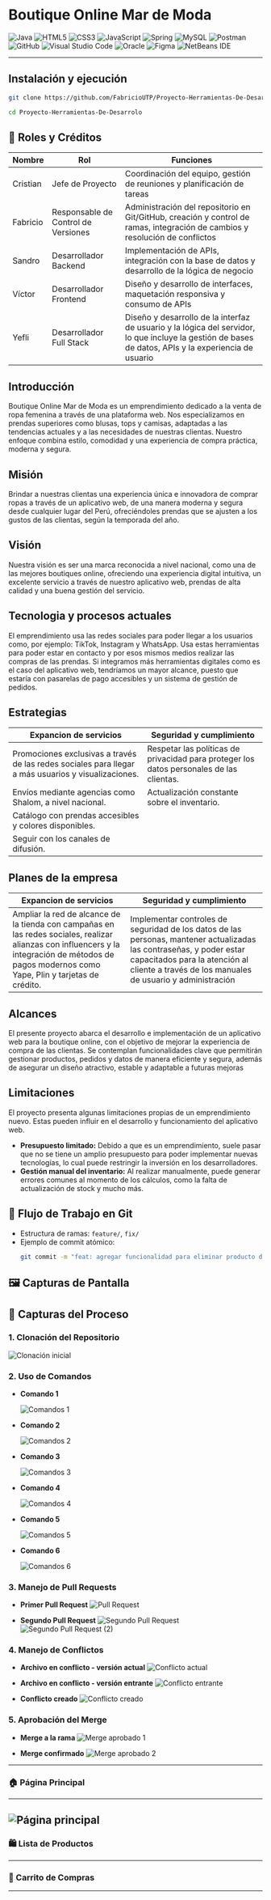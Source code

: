 # Boutique Online Mar de Moda

![Java](https://img.shields.io/badge/java-%23ED8B00.svg?style=for-the-badge&logo=openjdk&logoColor=white)
![HTML5](https://img.shields.io/badge/html5-%23E34F26.svg?style=for-the-badge&logo=html5&logoColor=white)
![CSS3](https://img.shields.io/badge/css3-%231572B6.svg?style=for-the-badge&logo=css3&logoColor=white)
![JavaScript](https://img.shields.io/badge/javascript-%23323330.svg?style=for-the-badge&logo=javascript&logoColor=%23F7DF1E)
![Spring](https://img.shields.io/badge/spring-%236DB33F.svg?style=for-the-badge&logo=spring&logoColor=white)
![MySQL](https://img.shields.io/badge/mysql-4479A1.svg?style=for-the-badge&logo=mysql&logoColor=white)
![Postman](https://img.shields.io/badge/Postman-FF6C37?style=for-the-badge&logo=postman&logoColor=white)
![GitHub](https://img.shields.io/badge/github-%23121011.svg?style=for-the-badge&logo=github&logoColor=white)
![Visual Studio Code](https://img.shields.io/badge/Visual%20Studio%20Code-0078d7.svg?style=for-the-badge&logo=visual-studio-code&logoColor=white)
![Oracle](https://img.shields.io/badge/Oracle-F80000?style=for-the-badge&logo=oracle&logoColor=white)
![Figma](https://img.shields.io/badge/figma-%23F24E1E.svg?style=for-the-badge&logo=figma&logoColor=white)
![NetBeans IDE](https://img.shields.io/badge/NetBeansIDE-1B6AC6.svg?style=for-the-badge&logo=apache-netbeans-ide&logoColor=white)
___
## Instalación y ejecución
```bash
git clone https://github.com/FabricioUTP/Proyecto-Herramientas-De-Desarrolo.git

cd Proyecto-Herramientas-De-Desarrolo
```
## 👥 Roles y Créditos
| Nombre | Rol | Funciones |
|--------|-----|-----------|
| Cristian  | Jefe de Proyecto | Coordinación del equipo, gestión de reuniones y planificación de tareas |
| Fabricio | Responsable de Control de Versiones | Administración del repositorio en Git/GitHub, creación y control de ramas, integración de cambios y resolución de conflictos |
| Sandro | Desarrollador Backend | Implementación de APIs, integración con la base de datos y desarrollo de la lógica de negocio |
| Víctor | Desarrollador Frontend | Diseño y desarrollo de interfaces, maquetación responsiva y consumo de APIs |
| Yefli | Desarrollador Full Stack | Diseño y desarrollo de la interfaz de usuario y la lógica del servidor, lo que incluye la gestión de bases de datos, APIs y la experiencia de usuario |

## Introducción
Boutique Online Mar de Moda es un emprendimiento dedicado a la venta de ropa
femenina a través de una plataforma web. Nos especializamos en prendas superiores como
blusas, tops y camisas, adaptadas a las tendencias actuales y a las necesidades de nuestras
clientas. Nuestro enfoque combina estilo, comodidad y una experiencia de compra
práctica, moderna y segura.

## Misión
Brindar a nuestras clientas una experiencia única e innovadora de comprar ropas a través
de un aplicativo web, de una manera moderna y segura desde cualquier lugar del Perú,
ofreciéndoles prendas que se ajusten a los gustos de las clientas, según la temporada del
año.

## Visión
Nuestra visión es ser una marca reconocida a nivel nacional, como una de las mejores
boutiques online, ofreciendo una experiencia digital intuitiva, un excelente servicio a
través de nuestro aplicativo web, prendas de alta calidad y una buena gestión del servicio.

## Tecnologia y procesos actuales
El emprendimiento usa las redes sociales para poder llegar a los usuarios como, por
ejemplo: TikTok, Instagram y WhatsApp. Usa estas herramientas para poder estar en
contacto y por esos mismos medios realizar las compras de las prendas. Si integramos más
herramientas digitales como es el caso del aplicativo web, tendríamos un mayor alcance,
puesto que estaría con pasarelas de pago accesibles y un sistema de gestión de pedidos.

## Estrategias

|  Expancion de servicios  |  Seguridad y cumplimiento  |
|--------------------------|----------------------------|
|Promociones exclusivas a través de las redes sociales para llegar a más usuarios y visualizaciones.|Respetar las políticas de privacidad para proteger los datos personales de las clientas.|
|Envíos mediante agencias como Shalom, a nivel nacional.|Actualización constante sobre el inventario.|
|Catálogo con prendas accesibles y colores disponibles.|
|Seguir con los canales de difusión.|

## Planes de la empresa

|Expancion de servicios|Seguridad y cumplimiento|
|----------------------|------------------------|
|Ampliar la red de alcance de la tienda con campañas en las redes sociales, realizar alianzas con influencers y la integración de métodos de pagos modernos como Yape, Plin y tarjetas de crédito.|Implementar controles de seguridad de los datos de las personas, mantener actualizadas las contraseñas, y poder estar capacitados para la atención al cliente a través de los manuales de usuario y administración|

## Alcances
El presente proyecto abarca el desarrollo e implementación de un aplicativo web para la
boutique online, con el objetivo de mejorar la experiencia de compra de las clientas. Se
contemplan funcionalidades clave que permitirán gestionar productos, pedidos y datos de
manera eficiente y segura, además de asegurar un diseño atractivo, estable y adaptable a
futuras mejoras

## Limitaciones
El proyecto presenta algunas limitaciones propias de un emprendimiento nuevo. Estas
pueden influir en el desarrollo y funcionamiento del aplicativo web.
- **Presupuesto limitado:** Debido a que es un emprendimiento, suele pasar que no se tiene
un amplio presupuesto para poder implementar nuevas tecnologías, lo cual puede
restringir la inversión en los desarrolladores.
- **Gestión manual del inventario:** Al realizar manualmente, puede generar errores
comunes al momento de los cálculos, como la falta de actualización de stock y mucho
más.

## 🔄 Flujo de Trabajo en Git
- Estructura de ramas: `feature/`, `fix/`
- Ejemplo de commit atómico:
  ```bash
  git commit -m "feat: agregar funcionalidad para eliminar producto del carrito"

## 🖼️ Capturas de Pantalla
## 📸 Capturas del Proceso

### 1. Clonación del Repositorio
![Clonación inicial](./-images-/captura%20inicial%20de%20clonacion%20de%20repo.png)

### 2. Uso de Comandos
- **Comando 1**
  
  ![Comandos 1](./-images-/comandos%201.png)

- **Comando 2**
  
  ![Comandos 2](./-images-/comandos%202.png)

- **Comando 3**
  
  ![Comandos 3](./-images-/comandos%203.png)

- **Comando 4**
  
  ![Comandos 4](./-images-/comandos%204.png)

- **Comando 5**
  
  ![Comandos 5](./-images-/comandos%205.png)

- **Comando 6**
  
  ![Comandos 6](./-images-/comandos%206.png)

### 3. Manejo de Pull Requests
- **Primer Pull Request**
  ![Pull Request](./-images-/captura%20de%20pull%20request.png)

- **Segundo Pull Request**
  ![Segundo Pull Request](./-images-/segundo%20pull%20request.png)
  ![Segundo Pull Request (2)](./-images-/sgundo%20pull%20request.png)

### 4. Manejo de Conflictos
- **Archivo en conflicto - versión actual**
  ![Conflicto actual](./-images-/conflicto%20-%20actual.png)

- **Archivo en conflicto - versión entrante**
  ![Conflicto entrante](./-images-/conflicto%20-%20entrante.png)

- **Conflicto creado**
  ![Conflicto creado](./-images-/conflicto%20creado.png)

### 5. Aprobación del Merge
- **Merge a la rama**
  ![Merge aprobado 1](./-images-/aprobación%20del%20merge%20a%20la%20rama%20main.png)

- **Merge confirmado**
  ![Merge aprobado 2](./-images-/aprobación%20del%20merge%20a%20la%20rama%20main%202.png)

---
### 🏠 Página Principal
---
![Página principal](./screenshots/home.png)
---
### 🛍️ Lista de Productos
---
### 🛒 Carrito de Compras
---
